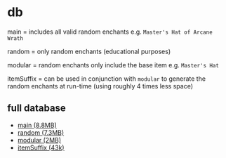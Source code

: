 # db

main = includes all valid random enchants e.g. `Master's Hat of Arcane Wrath`

random = only random enchants (educational purposes)

modular = random enchants only include the base item e.g. `Master's Hat`

itemSuffix = can be used in conjunction with `modular` to generate the random enchants at run-time (using roughly 4 times less space) 

## full database

- [main (8.8MB)](https://ultrabis.github.io/db/full/item.json)
- [random (7.3MB)](https://ultrabis.github.io/db/full/item-random.json)
- [modular (2MB)](https://ultrabis.github.io/db/full/item-modular.json)
- [itemSuffix (43k)](https://ultrabis.github.io/db/full/itemSuffix.json)




